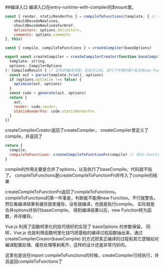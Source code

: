##编译入口
编译入口在entry-runtime-with-compiler的$mount里。
```javascript 1.6
const { render, staticRenderFns } = compileToFunctions(template, { // 编译入口 实际上执行了to-function中的compileToFunctions
    shouldDecodeNewlines,
    shouldDecodeNewlinesForHref,
    delimiters: options.delimiters,
    comments: options.comments
}, this)
```
```javascript 1.6
const { compile, compileToFunctions } = createCompiler(baseOptions)
```

```javascript 1.6
export const createCompiler = createCompilerCreator(function baseCompile ( // 通过柯里化技巧将各个功能都剥离了开来
  template: string,
  options: CompilerOptions
): CompiledResult { // 实际的编译流程，在执行之前，进行了环境判断(有没有new Function)，缓存判断等[createCompileToFunctionFn]。合并配置[compile]等
  const ast = parse(template.trim(), options)
  if (options.optimize !== false) {
    optimize(ast, options)
  }
  const code = generate(ast, options)
  return {
    ast,
    render: code.render,
    staticRenderFns: code.staticRenderFns
  }
})
```

createCompilerCreator返回了createCompiler，
createCompiler里定义了compile，并返回了
```javascript 1.6
return {
  compile,
  compileToFunctions: createCompileToFunctionFn(compile) // 在to-function中返回
}
```
compile的作用主要是合并了options，以及执行了baseCompile。代码就不贴了。
compileToFunctions是createCompileToFunctionFn并传入了compile的结果

createCompileToFunctionFn返回了compileToFunctions。
compileToFunctions的第一件事是，判断能不能用new Function。不行就警告。然后看编译结果有缓存就拿缓存。没有就编译，也就是执行compile。
实际就是合并options并执行baseCompile。
得到编译结果以后，new Function转为函数，并存缓存。

Vue.js 利用了函数柯里化的技巧很好的实现了 baseOptions 的参数保留。
同样，Vue.js 也是利用函数柯里化技巧把基础的编译过程函数抽出来，通过 createCompilerCreator(baseCompile) 的方式把真正编译的过程和其它逻辑如对编译配置处理、缓存处理等剥离开，这样的设计还是非常巧妙的。

这里也是说在import compileToFunctions的时候，createCompiler已经执行，并且返回compileToFunctions了
